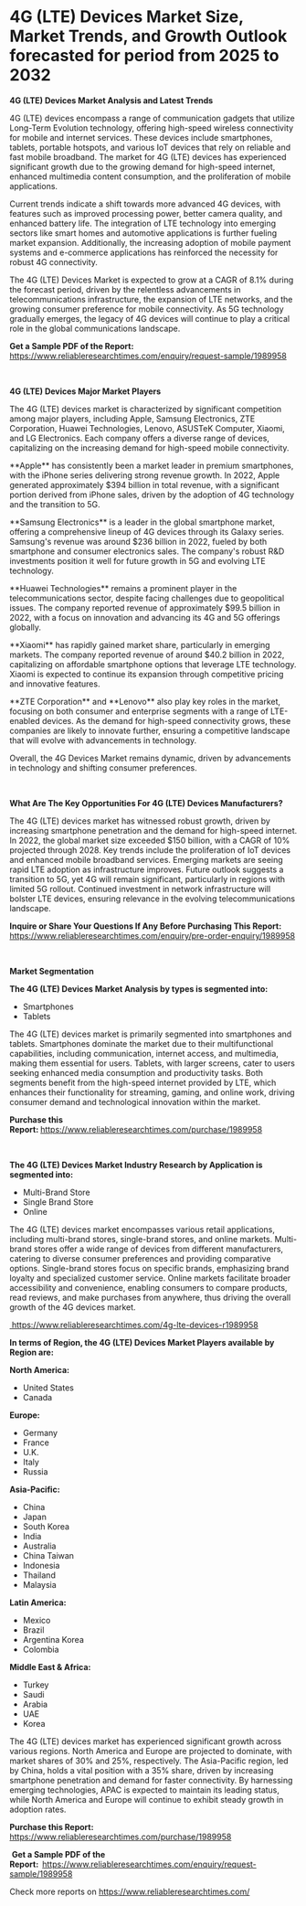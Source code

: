<p><h1>4G (LTE) Devices Market Size, Market Trends, and Growth Outlook forecasted for period from 2025 to 2032</h1></p><p><strong>4G (LTE) Devices Market Analysis and Latest Trends</strong></p>
<p><p>4G (LTE) devices encompass a range of communication gadgets that utilize Long-Term Evolution technology, offering high-speed wireless connectivity for mobile and internet services. These devices include smartphones, tablets, portable hotspots, and various IoT devices that rely on reliable and fast mobile broadband. The market for 4G (LTE) devices has experienced significant growth due to the growing demand for high-speed internet, enhanced multimedia content consumption, and the proliferation of mobile applications.</p><p>Current trends indicate a shift towards more advanced 4G devices, with features such as improved processing power, better camera quality, and enhanced battery life. The integration of LTE technology into emerging sectors like smart homes and automotive applications is further fueling market expansion. Additionally, the increasing adoption of mobile payment systems and e-commerce applications has reinforced the necessity for robust 4G connectivity.</p><p>The 4G (LTE) Devices Market is expected to grow at a CAGR of 8.1% during the forecast period, driven by the relentless advancements in telecommunications infrastructure, the expansion of LTE networks, and the growing consumer preference for mobile connectivity. As 5G technology gradually emerges, the legacy of 4G devices will continue to play a critical role in the global communications landscape.</p></p>
<p><strong>Get a Sample PDF of the Report:&nbsp;</strong> <a href="https://www.reliableresearchtimes.com/enquiry/request-sample/1989958?utm_campaign=2007&utm_medium=2&utm_source=Github&utm_content=ia&utm_term=15012025&utm_id=4g-lte-devices">https://www.reliableresearchtimes.com/enquiry/request-sample/1989958</a></p>
<p>&nbsp;</p>
<p><strong>4G (LTE) Devices Major Market Players</strong></p>
<p><p>The 4G (LTE) devices market is characterized by significant competition among major players, including Apple, Samsung Electronics, ZTE Corporation, Huawei Technologies, Lenovo, ASUSTeK Computer, Xiaomi, and LG Electronics. Each company offers a diverse range of devices, capitalizing on the increasing demand for high-speed mobile connectivity.</p><p>**Apple** has consistently been a market leader in premium smartphones, with the iPhone series delivering strong revenue growth. In 2022, Apple generated approximately $394 billion in total revenue, with a significant portion derived from iPhone sales, driven by the adoption of 4G technology and the transition to 5G.</p><p>**Samsung Electronics** is a leader in the global smartphone market, offering a comprehensive lineup of 4G devices through its Galaxy series. Samsung's revenue was around $236 billion in 2022, fueled by both smartphone and consumer electronics sales. The company's robust R&D investments position it well for future growth in 5G and evolving LTE technology.</p><p>**Huawei Technologies** remains a prominent player in the telecommunications sector, despite facing challenges due to geopolitical issues. The company reported revenue of approximately $99.5 billion in 2022, with a focus on innovation and advancing its 4G and 5G offerings globally.</p><p>**Xiaomi** has rapidly gained market share, particularly in emerging markets. The company reported revenue of around $40.2 billion in 2022, capitalizing on affordable smartphone options that leverage LTE technology. Xiaomi is expected to continue its expansion through competitive pricing and innovative features.</p><p>**ZTE Corporation** and **Lenovo** also play key roles in the market, focusing on both consumer and enterprise segments with a range of LTE-enabled devices. As the demand for high-speed connectivity grows, these companies are likely to innovate further, ensuring a competitive landscape that will evolve with advancements in technology.</p><p>Overall, the 4G Devices Market remains dynamic, driven by advancements in technology and shifting consumer preferences.</p></p>
<p>&nbsp;</p>
<p><strong>What Are The Key Opportunities For 4G (LTE) Devices Manufacturers?</strong></p>
<p><p>The 4G (LTE) devices market has witnessed robust growth, driven by increasing smartphone penetration and the demand for high-speed internet. In 2022, the global market size exceeded $150 billion, with a CAGR of 10% projected through 2028. Key trends include the proliferation of IoT devices and enhanced mobile broadband services. Emerging markets are seeing rapid LTE adoption as infrastructure improves. Future outlook suggests a transition to 5G, yet 4G will remain significant, particularly in regions with limited 5G rollout. Continued investment in network infrastructure will bolster LTE devices, ensuring relevance in the evolving telecommunications landscape.</p></p>
<p><strong>Inquire or Share Your Questions If Any Before Purchasing This Report:</strong> <a href="https://www.reliableresearchtimes.com/enquiry/pre-order-enquiry/1989958?utm_campaign=2007&utm_medium=2&utm_source=Github&utm_content=ia&utm_term=15012025&utm_id=4g-lte-devices">https://www.reliableresearchtimes.com/enquiry/pre-order-enquiry/1989958</a></p>
<p>&nbsp;</p>
<p><strong>Market Segmentation</strong></p>
<p><strong>The 4G (LTE) Devices Market Analysis by types is segmented into:</strong></p>
<p><ul><li>Smartphones</li><li>Tablets</li></ul></p>
<p><p>The 4G (LTE) devices market is primarily segmented into smartphones and tablets. Smartphones dominate the market due to their multifunctional capabilities, including communication, internet access, and multimedia, making them essential for users. Tablets, with larger screens, cater to users seeking enhanced media consumption and productivity tasks. Both segments benefit from the high-speed internet provided by LTE, which enhances their functionality for streaming, gaming, and online work, driving consumer demand and technological innovation within the market.</p></p>
<p><strong>Purchase this Report:&nbsp;</strong><a href="https://www.reliableresearchtimes.com/purchase/1989958?utm_campaign=2007&utm_medium=2&utm_source=Github&utm_content=ia&utm_term=15012025&utm_id=4g-lte-devices">https://www.reliableresearchtimes.com/purchase/1989958</a></p>
<p>&nbsp;</p>
<p><strong>The 4G (LTE) Devices Market Industry Research by Application is segmented into:</strong></p>
<p><ul><li>Multi-Brand Store</li><li>Single Brand Store</li><li>Online</li></ul></p>
<p><p>The 4G (LTE) devices market encompasses various retail applications, including multi-brand stores, single-brand stores, and online markets. Multi-brand stores offer a wide range of devices from different manufacturers, catering to diverse consumer preferences and providing comparative options. Single-brand stores focus on specific brands, emphasizing brand loyalty and specialized customer service. Online markets facilitate broader accessibility and convenience, enabling consumers to compare products, read reviews, and make purchases from anywhere, thus driving the overall growth of the 4G devices market.</p></p>
<p><a href="https://www.reliableresearchtimes.com/4g-lte-devices-r1989958?utm_campaign=2007&utm_medium=2&utm_source=Github&utm_content=ia&utm_term=15012025&utm_id=4g-lte-devices">&nbsp;https://www.reliableresearchtimes.com/4g-lte-devices-r1989958</a></p>
<p><strong>In terms of Region, the 4G (LTE) Devices Market Players available by Region are:</strong></p>
<p>
    <p> <strong> North America: </strong>
        <ul>
            <li>United States</li>
            <li>Canada</li>
        </ul>
        </p> 
    <p> <strong> Europe: </strong>
        <ul>
            <li>Germany</li>
            <li>France</li>
            <li>U.K.</li>
            <li>Italy</li>
            <li>Russia</li>
        </ul>
        </p> 
    <p> <strong> Asia-Pacific: </strong>
        <ul>
            <li>China</li>
            <li>Japan</li>
            <li>South Korea</li>
            <li>India</li>
            <li>Australia</li>
            <li>China Taiwan</li>
            <li>Indonesia</li>
            <li>Thailand</li>
            <li>Malaysia</li>
        </ul>
        </p> 
    <p> <strong> Latin America: </strong>
        <ul>
            <li>Mexico</li>
            <li>Brazil</li>
            <li>Argentina Korea</li>
            <li>Colombia</li>
        </ul>
        </p> 
    <p> <strong> Middle East & Africa: </strong>
        <ul>
            <li>Turkey</li>
            <li>Saudi</li>
            <li>Arabia</li>
            <li>UAE</li>
            <li>Korea</li>
        </ul>
    </p>
    </p>
<p><p>The 4G (LTE) devices market has experienced significant growth across various regions. North America and Europe are projected to dominate, with market shares of 30% and 25%, respectively. The Asia-Pacific region, led by China, holds a vital position with a 35% share, driven by increasing smartphone penetration and demand for faster connectivity. By harnessing emerging technologies, APAC is expected to maintain its leading status, while North America and Europe will continue to exhibit steady growth in adoption rates.</p></p>
<p><strong>Purchase this Report: </strong><a href="https://www.reliableresearchtimes.com/purchase/1989958?utm_campaign=2007&utm_medium=2&utm_source=Github&utm_content=ia&utm_term=15012025&utm_id=4g-lte-devices">https://www.reliableresearchtimes.com/purchase/1989958</a></p>
<p>&nbsp;<strong>Get a Sample PDF of the Report:&nbsp;&nbsp;</strong><a href="https://www.reliableresearchtimes.com/enquiry/request-sample/1989958?utm_campaign=2007&utm_medium=2&utm_source=Github&utm_content=ia&utm_term=15012025&utm_id=4g-lte-devices">https://www.reliableresearchtimes.com/enquiry/request-sample/1989958</a></p>
<p><strong></strong></p>
<p>Check more reports on <a href="https://www.reliableresearchtimes.com/?utm_campaign=2007&utm_medium=2&utm_source=Github&utm_content=ia&utm_term=15012025&utm_id=4g-lte-devices">https://www.reliableresearchtimes.com/</a></p>